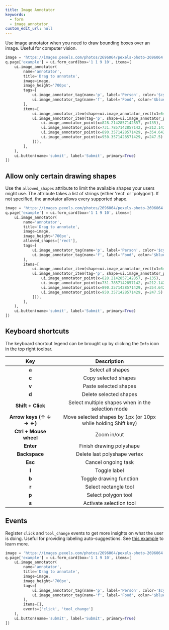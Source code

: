 ```yaml
---
title: Image Annotator
keywords:
  - form
  - image_annotator
custom_edit_url: null
---
```


Use image annotator when you need to draw bounding boxes over an image. Useful for computer vision.

```py
image = 'https://images.pexels.com/photos/2696064/pexels-photo-2696064.jpeg?auto=compress&cs=tinysrgb&w=1260&h=750&dpr=1'
q.page['example'] = ui.form_card(box='1 1 9 10', items=[
    ui.image_annotator(
        name='annotator',
        title='Drag to annotate',
        image=image,
        image_height='700px',
        tags=[
            ui.image_annotator_tag(name='p', label='Person', color='$cyan'),
            ui.image_annotator_tag(name='f', label='Food', color='$blue'),
        ],
        items=[
            ui.image_annotator_item(shape=ui.image_annotator_rect(x1=649, y1=393, x2=383, y2=25), tag='p'),
            ui.image_annotator_item(tag='p', shape=ui.image_annotator_polygon([
                ui.image_annotator_point(x=828.2142857142857, y=135),
                ui.image_annotator_point(x=731.7857142857142, y=212.14285714285714),
                ui.image_annotator_point(x=890.3571428571429, y=354.6428571428571),
                ui.image_annotator_point(x=950.3571428571429, y=247.5)
            ])),
        ],
    ),
    ui.button(name='submit', label='Submit', primary=True)
])
```

## Allow only certain drawing shapes

Use the `allowed_shapes` attribute to limit the available shapes your users might use. The attribute takes a list of strings (either 'rect' or 'polygon'). If not specified, the annotator allows every supported shape.

```py
image = 'https://images.pexels.com/photos/2696064/pexels-photo-2696064.jpeg?auto=compress&cs=tinysrgb&w=1260&h=750&dpr=1'
q.page['example'] = ui.form_card(box='1 1 9 10', items=[
    ui.image_annotator(
        name='annotator',
        title='Drag to annotate',
        image=image,
        image_height='700px',
        allowed_shapes=['rect'],
        tags=[
            ui.image_annotator_tag(name='p', label='Person', color='$cyan'),
            ui.image_annotator_tag(name='f', label='Food', color='$blue'),
        ],
        items=[
            ui.image_annotator_item(shape=ui.image_annotator_rect(x1=649, y1=393, x2=383, y2=25), tag='p'),
            ui.image_annotator_item(tag='p', shape=ui.image_annotator_polygon([
                ui.image_annotator_point(x=828.2142857142857, y=135),
                ui.image_annotator_point(x=731.7857142857142, y=212.14285714285714),
                ui.image_annotator_point(x=890.3571428571429, y=354.6428571428571),
                ui.image_annotator_point(x=950.3571428571429, y=247.5)
            ])),
        ],
    ),
    ui.button(name='submit', label='Submit', primary=True)
])
```

## Keyboard shortcuts

The keyboard shortcut legend can be brought up by clicking the `Info` icon in the top right toolbar.

|         **Key**          |                         **Description**                       |
|:------------------------:|:-------------------------------------------------------------:|
|          **a**           |                        Select all shapes                      |
|          **c**           |                      Copy selected shapes                     |
|          **v**           |                      Paste selected shapes                    |
|          **d**           |                     Delete selected shapes                    |
|    **Shift + Click**     |       Select multiple shapes when in the selection mode       |
| **Arrow keys (↑ ↓ → ←)** | Move selected shapes by 1px (or 10px while holding Shift key) |
|  **Ctrl + Mouse wheel**  |                          Zoom in/out                          |
|        **Enter**         |                    Finish drawing polyshape                   |
|      **Backspace**       |                  Delete last polyshape vertex                 |
|         **Esc**          |                      Cancel ongoing task                      |
|          **l**           |                          Toggle label                         |
|          **b**           |                    Toggle drawing function                    |
|          **r**           |                     Select rectangle tool                     |
|          **p**           |                       Select polygon tool                     |
|          **s**           |                     Activate selection tool                   |

## Events

Register `click` and `tool_change` events to get more insights on what the user is doing. Useful for providing labeling auto-suggestions. See [this example](/docs/examples/image-annotator-events-click) to learn more.

```py
image = 'https://images.pexels.com/photos/2696064/pexels-photo-2696064.jpeg?auto=compress&cs=tinysrgb&w=1260&h=750&dpr=1'
q.page['example'] = ui.form_card(box='1 1 9 10', items=[
    ui.image_annotator(
        name='annotator',
        title='Drag to annotate',
        image=image,
        image_height='700px',
        tags=[
            ui.image_annotator_tag(name='p', label='Person', color='$cyan'),
            ui.image_annotator_tag(name='f', label='Food', color='$blue'),
        ],
        items=[],
        events=['click', 'tool_change']
    ),
    ui.button(name='submit', label='Submit', primary=True)
])
```
